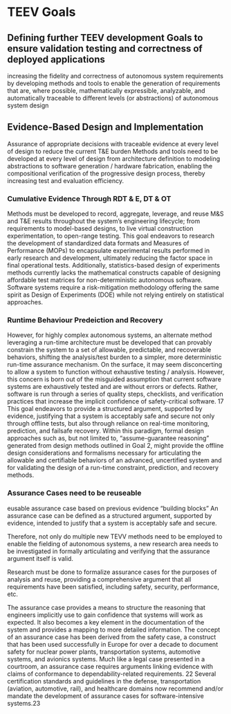 # TEEV Goals

## Defining further TEEV development Goals to ensure validation testing and correctness of deployed applications

increasing the fidelity and correctness of autonomous
system requirements by developing methods and tools to enable the generation of requirements that are, where
possible, mathematically expressible, analyzable, and automatically traceable to different levels (or abstractions) of
autonomous system design

## Evidence-Based Design and Implementation

Assurance of appropriate decisions with traceable evidence at every level of design to reduce the current T&E burden
Methods and tools need to be developed at every level of design from architecture definition to modeling abstractions to
software generation / hardware fabrication, enabling the compositional verification of the progressive design process,
thereby increasing test and evaluation efficiency.

### Cumulative Evidence Through RDT & E, DT & OT

Methods must be developed to record, aggregate, leverage, and
reuse M&S and T&E results throughout the system’s engineering lifecycle; from requirements to model-based designs,
to live virtual construction experimentation, to open-range testing. This goal endeavors to research the development of
standardized data formats and Measures of Performance (MOPs) to encapsulate experimental results performed in early
research and development, ultimately reducing the factor space in final operational tests. Additionally, statistics-based
design of experiments methods currently lacks the mathematical constructs capable of designing affordable test matrices
for non-deterministic autonomous software. Software systems require a risk-mitigation methodology offering the same
spirit as Design of Experiments (DOE) while not relying entirely on statistical approaches.

### Runtime Behaviour Predeiction and Recovery

However, for highly complex autonomous systems, an alternate method
leveraging a run-time architecture must be developed that can provably constrain the system to a set of allowable,
predictable, and recoverable behaviors, shifting the analysis/test burden to a simpler, more deterministic run-time
assurance mechanism. On the surface, it may seem disconcerting to allow a system to function without exhaustive testing
/ analysis. However, this concern is born out of the misguided assumption that current software systems are exhaustively
tested and are without errors or defects. Rather, software is run through a series of quality steps, checklists, and
verification practices that increase the implicit confidence of safety-critical software. 17 This goal endeavors to provide a
structured argument, supported by evidence, justifying that a system is acceptably safe and secure not only through offline
tests, but also through reliance on real-time monitoring, prediction, and failsafe recovery. Within this paradigm, formal
design approaches such as, but not limited to, “assume-guarantee reasoning” generated from design methods outlined in
Goal 2, might provide the offline design considerations and formalisms necessary for articulating the allowable and
certifiable behaviors of an advanced, uncertified system and for validating the design of a run-time constraint, prediction,
and recovery methods.

### Assurance Cases need to be reuseable

eusable assurance case based on previous evidence “building blocks”
An assurance case can be defined as a structured argument, supported by evidence, intended to justify that a system is
acceptably safe and secure.

Therefore, not only do multiple new TEVV methods need to be employed to enable the fielding of
autonomous systems, a new research area needs to be investigated in formally articulating and verifying that the
assurance argument itself is valid.

 Research must be done to formalize assurance cases for the purposes of analysis and
reuse, providing a comprehensive argument that all requirements have been satisfied, including safety, security,
performance, etc.

The assurance case provides a means to structure the reasoning that engineers implicitly use to gain confidence that
systems will work as expected. It also becomes a key element in the documentation of the system and provides a mapping
to more detailed information. The concept of an assurance case has been derived from the safety case, a construct that has
been used successfully in Europe for over a decade to document safety for nuclear power plants, transportation systems,
automotive systems, and avionics systems. Much like a legal case presented in a courtroom, an assurance case requires
arguments linking evidence with claims of conformance to dependability-related requirements. 22 Several certification
standards and guidelines in the defense, transportation (aviation, automotive, rail), and healthcare domains now
recommend and/or mandate the development of assurance cases for software-intensive systems.23
